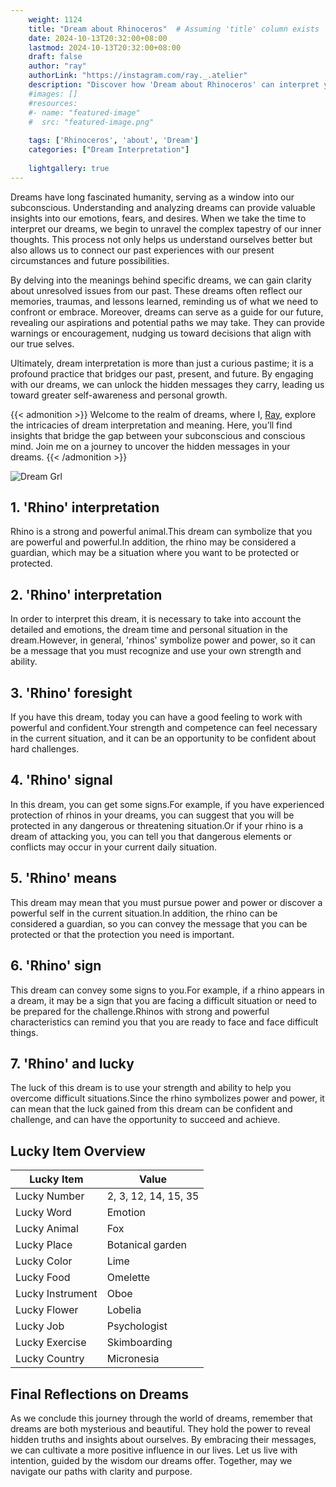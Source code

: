 ```yaml
---
    weight: 1124
    title: "Dream about Rhinoceros"  # Assuming 'title' column exists
    date: 2024-10-13T20:32:00+08:00
    lastmod: 2024-10-13T20:32:00+08:00
    draft: false
    author: "ray"
    authorLink: "https://instagram.com/ray._.atelier"
    description: "Discover how 'Dream about Rhinoceros' can interpret your future and uncover its significant meanings in your life."
    #images: []
    #resources:
    #- name: "featured-image"
    #  src: "featured-image.png"
    
    tags: ['Rhinoceros', 'about', 'Dream']
    categories: ["Dream Interpretation"]
    
    lightgallery: true
---
```

    
Dreams have long fascinated humanity, serving as a window into our subconscious. Understanding and analyzing dreams can provide valuable insights into our emotions, fears, and desires. When we take the time to interpret our dreams, we begin to unravel the complex tapestry of our inner thoughts. This process not only helps us understand ourselves better but also allows us to connect our past experiences with our present circumstances and future possibilities.

By delving into the meanings behind specific dreams, we can gain clarity about unresolved issues from our past. These dreams often reflect our memories, traumas, and lessons learned, reminding us of what we need to confront or embrace. Moreover, dreams can serve as a guide for our future, revealing our aspirations and potential paths we may take. They can provide warnings or encouragement, nudging us toward decisions that align with our true selves.

Ultimately, dream interpretation is more than just a curious pastime; it is a profound practice that bridges our past, present, and future. By engaging with our dreams, we can unlock the hidden messages they carry, leading us toward greater self-awareness and personal growth.

{{< admonition >}}
Welcome to the realm of dreams, where I, [Ray](https://instagram.com/ray._.atelier), explore the intricacies of dream interpretation and meaning. Here, you’ll find insights that bridge the gap between your subconscious and conscious mind. Join me on a journey to uncover the hidden messages in your dreams.
{{< /admonition >}}

![Dream Grl](https://cdn.pixabay.com/photo/2017/11/02/03/35/gothic-2910057_1280.jpg "Dream Grl")

## 1. 'Rhino' interpretation
Rhino is a strong and powerful animal.This dream can symbolize that you are powerful and powerful.In addition, the rhino may be considered a guardian, which may be a situation where you want to be protected or protected.

## 2. 'Rhino' interpretation
In order to interpret this dream, it is necessary to take into account the detailed and emotions, the dream time and personal situation in the dream.However, in general, 'rhinos' symbolize power and power, so it can be a message that you must recognize and use your own strength and ability.

## 3. 'Rhino' foresight
If you have this dream, today you can have a good feeling to work with powerful and confident.Your strength and competence can feel necessary in the current situation, and it can be an opportunity to be confident about hard challenges.

## 4. 'Rhino' signal
In this dream, you can get some signs.For example, if you have experienced protection of rhinos in your dreams, you can suggest that you will be protected in any dangerous or threatening situation.Or if your rhino is a dream of attacking you, you can tell you that dangerous elements or conflicts may occur in your current daily situation.

## 5. 'Rhino' means
This dream may mean that you must pursue power and power or discover a powerful self in the current situation.In addition, the rhino can be considered a guardian, so you can convey the message that you can be protected or that the protection you need is important.

## 6. 'Rhino' sign
This dream can convey some signs to you.For example, if a rhino appears in a dream, it may be a sign that you are facing a difficult situation or need to be prepared for the challenge.Rhinos with strong and powerful characteristics can remind you that you are ready to face and face difficult things.

## 7. 'Rhino' and lucky
The luck of this dream is to use your strength and ability to help you overcome difficult situations.Since the rhino symbolizes power and power, it can mean that the luck gained from this dream can be confident and challenge, and can have the opportunity to succeed and achieve.

## Lucky Item Overview
| Lucky Item          | Value              |
|---------------|--------------------|
| Lucky Number        | 2, 3, 12, 14, 15, 35  |
| Lucky Word          | Emotion |
| Lucky Animal        | Fox |
| Lucky Place         | Botanical garden     |
| Lucky Color         | Lime     |
| Lucky Food          | Omelette      |
| Lucky Instrument    | Oboe |
| Lucky Flower        | Lobelia    |
| Lucky Job           | Psychologist       |
| Lucky Exercise      | Skimboarding  |
| Lucky Country       | Micronesia    |


##  Final Reflections on Dreams

As we conclude this journey through the world of dreams, remember that dreams are both mysterious and beautiful. They hold the power to reveal hidden truths and insights about ourselves. By embracing their messages, we can cultivate a more positive influence in our lives. Let us live with intention, guided by the wisdom our dreams offer. Together, may we navigate our paths with clarity and purpose.
